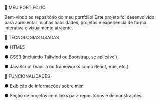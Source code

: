 📌 MEU PORTIFOLIO

Bem-vindo ao repositório do meu portfólio! Este projeto foi desenvolvido para apresentar minhas habilidades, projetos e experiência de forma interativa e visualmente atraente.

🚀 TECNOLOGIAS USADAS

● HTML5

● CSS3 (incluindo Tailwind ou Bootstrap, se aplicável)

● JavaScript (Vanilla ou frameworks como React, Vue, etc.)


🎨 FUNCIONALIDADES

● Exibição de informações sobre mim

● Seção de projetos com links para repositórios e demonstrações
